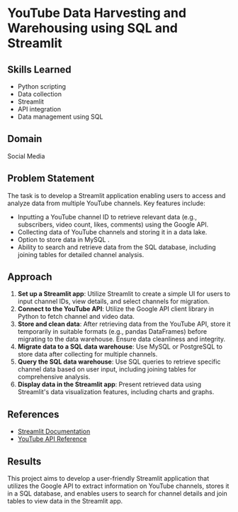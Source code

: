 # YouTube Data Harvesting and Warehousing using SQL and Streamlit

## Skills Learned
- Python scripting
- Data collection
- Streamlit
- API integration
- Data management using SQL

## Domain
Social Media

## Problem Statement
The task is to develop a Streamlit application enabling users to access and analyze data from multiple YouTube channels. Key features include:

- Inputting a YouTube channel ID to retrieve relevant data (e.g., subscribers, video count, likes, comments) using the Google API.
- Collecting data of YouTube channels and storing it in a data lake.
- Option to store data in MySQL .
- Ability to search and retrieve data from the SQL database, including joining tables for detailed channel analysis.

## Approach
1. **Set up a Streamlit app**: Utilize Streamlit to create a simple UI for users to input channel IDs, view details, and select channels for migration.
2. **Connect to the YouTube API**: Utilize the Google API client library in Python to fetch channel and video data.
3. **Store and clean data**: After retrieving data from the YouTube API, store it temporarily in suitable formats (e.g., pandas DataFrames) before migrating to the data warehouse. Ensure data cleanliness and integrity.
4. **Migrate data to a SQL data warehouse**: Use MySQL or PostgreSQL to store data after collecting for multiple channels.
5. **Query the SQL data warehouse**: Use SQL queries to retrieve specific channel data based on user input, including joining tables for comprehensive analysis.
6. **Display data in the Streamlit app**: Present retrieved data using Streamlit's data visualization features, including charts and graphs.

## References
- [Streamlit Documentation](https://docs.streamlit.io/library/api-reference)
- [YouTube API Reference](https://developers.google.com/youtube/v3/getting-started)

## Results
This project aims to develop a user-friendly Streamlit application that utilizes the Google API to extract information on YouTube channels, stores it in a SQL database, and enables users to search for channel details and join tables to view data in the Streamlit app.
